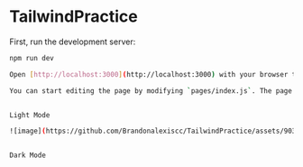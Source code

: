 # TailwindPractice

First, run the development server:

```bash
npm run dev

Open [http://localhost:3000](http://localhost:3000) with your browser to see the result.

You can start editing the page by modifying `pages/index.js`. The page auto-updates as you edit the file.


Light Mode

![image](https://github.com/Brandonalexiscc/TailwindPractice/assets/90300293/8c6f302a-2bea-474a-aa13-a7198c09638f)


Dark Mode
